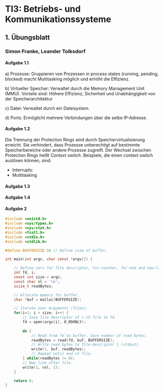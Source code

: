 # TI3: Betriebs- und Kommunikationssysteme

## 1. Übungsblatt

### Simon Franke, Leander Tolksdorf

#### Aufgabe 1.1

a) Prozesse: Gruppieren von Prozessen in process states (running, pending, blocked) macht Multitasking möglich und erhöht die Effizienz.

b) Virtueller Speicher: Verwaltet durch die Memory Management Unit (MMU). Vorteile sind: Höhere Effizienz, Sicherheit und Unabhängigkeit von der Speicherarchitektur

c) Datei: Verwaltet durch ein Dateisystem. 

d) Ports: Ermöglicht mehrere Verbindungen über die selbe IP-Adresse.

#### Aufgabe 1.2

Die Trennung der Protection Rings wird durch Speichervirtualisierung erreicht. Sie verhindert, dass Prozesse unberechtigt auf bestimmte Speicherbereiche oder andere Prozesse zugreift. 
Der Wechsel zwischen Protection Rings heißt *Context switch*. Beispiele, die einen context switch auslösen können, sind:
 - Interrupts: 
 - Multitasking

#### Aufgabe 1.3

#### Aufgabe 1.4


#### Aufgabe 2
```c
#include <unistd.h>
#include <sys/types.h>
#include <sys/stat.h>
#include <fcntl.h>
#include <stdio.h>
#include <stdlib.h>

#define BUFFERSIZE 16 // Define size of buffer.

int main(int argc, char const *argv[]) {

    // Define vars for file descriptor, for-counter, for-end and new-line.
    int fd, i;
    const int size = argc;
    const char nl = '\n';
    ssize_t readBytes;

    // Allocate memory for buffer.
    char *buf = malloc(BUFFERSIZE);

    // Iterate over Arguments (files).
    for(i=1; i < size; i++) {
        // Save file descriptor of i-th file to fd.
        fd = open(argv[i], O_RDONLY);
        
        do {
            // Read from fd to buffer. Save number of read bytes.
            readBytes = read(fd, buf, BUFFERSIZE);
            // Write read bytes to file-descriptor 1 (stdout).
            write(1, buf, readBytes);
            // Repeat until end of file.
        } while(readBytes != 0);
        // New line after file.
        write(1, &nl, 1);
    }

    return 0;
}
```